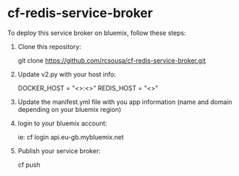 # cf-redis-service-broker

To deploy this service broker on bluemix, follow these steps:

1. Clone this repository: 

	git clone https://github.com/rcsousa/cf-redis-service-broker.git

2. Update v2.py with your host info:
	
	DOCKER_HOST = "<<YOUR DOCKER HOST>>:<<DOCKER API PORT>>"
	REDIS_HOST = "<<YOUR REDIS HOST>>"

3. Update the manifest.yml file with you app information (name and domain depending on your bluemix region)
4. login to your bluemix account:

	ie: cf login api.eu-gb.mybluemix.net

5. Publish your service broker:

	cf push
